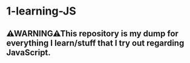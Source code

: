 # 1-learning-JS
## ⚠WARNING⚠This repository is my dump for everything I learn/stuff that I try out regarding JavaScript.
